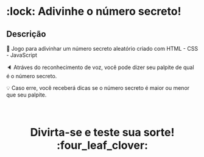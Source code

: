 <h1>
<br> :lock: Adivinhe o número secreto! 
</h1>

## Descrição
:page_with_curl: Jogo para adivinhar um número secreto aleatório criado com HTML - CSS - JavaScript 

:speaker: Atráves do reconhecimento de voz, você pode dizer seu palpite de qual é o número secreto.

:bulb: Caso erre, você receberá dicas se o número secreto é maior ou menor que seu palpite.
##

<h1 align="center">
<br> Divirta-se e teste sua sorte! :four_leaf_clover:
</h1>
